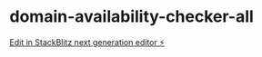 # domain-availability-checker-all

[Edit in StackBlitz next generation editor ⚡️](https://stackblitz.com/~/github.com/Dragonwinner/domain-availability-checker-all)